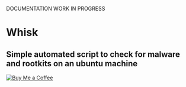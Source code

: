 DOCUMENTATION WORK IN PROGRESS

# Whisk 
## Simple automated script to check for malware and rootkits on an ubuntu machine

[![Buy Me a Coffee](https://img.buymeacoffee.com/button-api/?slug=bubblegumcreator&button_colour=FFDD00&font_color=000000&font_family=Bree&coffee_colour=ffffff)](https://www.buymeacoffee.com/bubblegumcreator)
